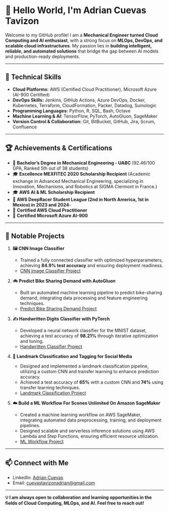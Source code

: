 # 👋 Hello World, I'm Adrian Cuevas Tavizon 

Welcome to my GitHub profile! I am a **Mechanical Engineer turned Cloud Computing and AI enthusiast**, with a strong focus on **MLOps, DevOps, and scalable cloud infrastructures**. My passion lies in **building intelligent, reliable, and automated solutions** that bridge the gap between AI models and production-ready deployments.

---

## 🔧 Technical Skills

- **Cloud Platforms:** AWS (Certified Cloud Practitioner), Microsoft Azure (AI-900 Certified)
- **DevOps Skills:** Jenkins, GitHub Actions, Azure DevOps, Docker, Kubernetes, Terraform, CloudFormation, Packer, Datadog, Sumologic
- **Programming Languages:** Python, R, SQL, Bash, Octave
- **Machine Learning & AI:** TensorFlow, PyTorch, AutoGluon, SageMaker
- **Version Control & Collaboration:** Git, BitBucket, GitHub, Jira, Scrum, Confluence

---

## 🏆 Achievements & Certifications

- 🏅 **Bachelor’s Degree in Mechanical Engineering - UABC** (92.46/100 GPA, Ranked 5th out of 38 students)
- 🎓 **Excellence MEXFITEC 2020 Scholarship Recipient** (Academic exchange in Advanced Mechanical Engineering, specializing in Innovation, Mechanisms, and Robotics at SIGMA Clermont in France.)
- 🎓 **AWS AI & ML Scholarship Recipient**
- 🥈 **AWS DeepRacer Student League (2nd in North America, 1st in Mexico) in 2023 and 2024**- 
- 📜 **Certified AWS Cloud Practitioner**
- 📜 **Certified Microsoft Azure AI-900**

---

## 📂 Notable Projects

1. **🖼️ CNN Image Classifier**  
   - Trained a fully connected classifier with optimized hyperparameters, achieving **84.9% test accuracy** and ensuring deployment readiness.  
   - [CNN Image Classifier Project](https://github.com/AdrianCuevasML/CNN_Image_Classifier)

2. **🚲 Predict Bike Sharing Demand with AutoGluon**  
   - Built an automated machine learning pipeline to predict bike-sharing demand, integrating data processing and feature engineering techniques.  
   - [Predict Bike Sharing Demand Project](https://github.com/AdrianCuevasML/Predict_Bike_Shared_Demand_with_AutoGluon)

3. **✍️ Handwritten Digits Classifier with PyTorch**  
   - Developed a neural network classifier for the MNIST dataset, achieving a test accuracy of **98.21%** through iterative optimization and tuning.  
   - [Handwritten Classifier Project](https://github.com/AdrianCuevasML/Handwritten_Digits_Classifier_with_PyTorch)

4. **📍 Landmark Classification and Tagging for Social Media**  
   - Designed and implemented a landmark classification pipeline, utilizing a custom CNN and transfer learning to enhance prediction accuracy.  
   - Achieved a test accuracy of **65%** with a custom CNN and **74%** using transfer learning techniques.  
   - [Landmark Classification Project](https://github.com/AdrianCuevasML/Landmark_Classification_and_Tagging_for_Social_Media)

5. **☁️ Build a ML Workflow For Scones Unlimited On Amazon SageMaker**  
   - Created a machine learning workflow on AWS SageMaker, integrating automated data preprocessing, training, and deployment pipelines.  
   - Designed scalable and serverless inference solutions using AWS Lambda and Step Functions, ensuring efficient resource utilization.  
   - [ML Workflow Project](https://github.com/AdrianCuevasML/ML_Workflow_For_Scones_Unlimited_On_Amazon_SageMaker)

---

## 📫 Connect with Me

- LinkedIn: [Adrian Cuevas](https://www.linkedin.com/in/adrian-cuevas-tavizon-devops-ai/)
- Email: cuevastavizonadrian@gmail.com

---

**💡 I am always open to collaboration and learning opportunities in the fields of Cloud Computing, MLOps, and AI. Feel free to reach out!**


